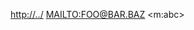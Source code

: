 <p><a href="http://../">http://../</a> <a href="MAILTO:FOO@BAR.BAZ">MAILTO:FOO@BAR.BAZ</a> &lt;m:abc&gt;</p>
